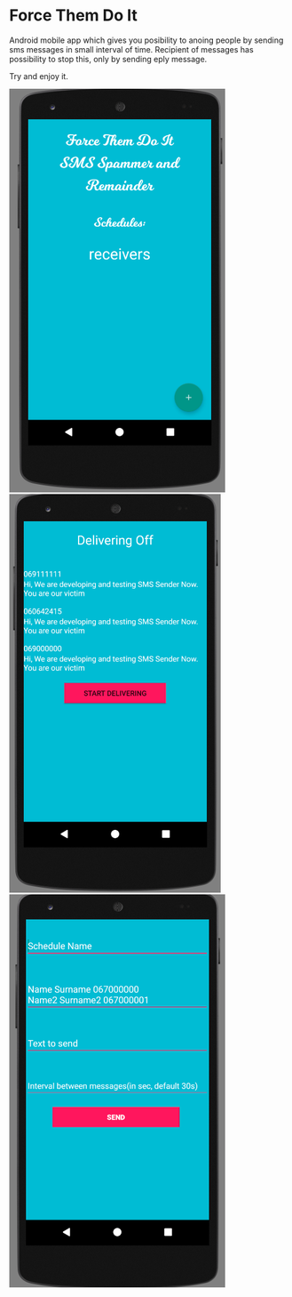 # Force Them Do It
Android mobile app which gives you posibility to anoing people by sending sms messages in small interval of time.
Recipient of messages has possibility to stop this, only by sending eply message.

Try and enjoy it.

![alt tag](https://raw.githubusercontent.com/ASV44/cowsay-hackday/master/ForceThemDoIt/screens/Screen%20Shot%202017-04-07%20at%2023.04.57.png)
![alt tag](https://raw.githubusercontent.com/ASV44/cowsay-hackday/master/ForceThemDoIt/screens/Screen%20Shot%202017-04-07%20at%2023.05.16.png)
![alt tag](https://raw.githubusercontent.com/ASV44/cowsay-hackday/master/ForceThemDoIt/screens/Screen%20Shot%202017-04-07%20at%2023.05.32.png)
